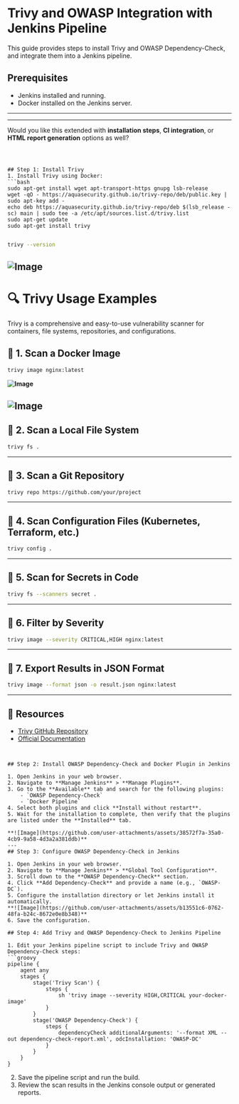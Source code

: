# Trivy and OWASP Integration with Jenkins Pipeline

This guide provides steps to install Trivy and OWASP Dependency-Check, and integrate them into a Jenkins pipeline.

## Prerequisites
- Jenkins installed and running.
- Docker installed on the Jenkins server.
---


---

Would you like this extended with **installation steps**, **CI integration**, or **HTML report generation** options as well?
```



## Step 1: Install Trivy
1. Install Trivy using Docker:
```bash
sudo apt-get install wget apt-transport-https gnupg lsb-release
wget -qO - https://aquasecurity.github.io/trivy-repo/deb/public.key | sudo apt-key add -
echo deb https://aquasecurity.github.io/trivy-repo/deb $(lsb_release -sc) main | sudo tee -a /etc/apt/sources.list.d/trivy.list
sudo apt-get update
sudo apt-get install trivy
```
```bash

trivy --version 
```
**![Image](https://github.com/user-attachments/assets/a683d3d9-ac96-4bca-8a1b-d42bc315fb99)**
---

# 🔍 Trivy Usage Examples
Trivy is a comprehensive and easy-to-use vulnerability scanner for containers, file systems, repositories, and configurations.

## 🔹 1. Scan a Docker Image

```bash
trivy image nginx:latest
```  
**![Image](https://github.com/user-attachments/assets/b4c65e00-080f-4af6-b19f-dc721e74787f)**

**![Image](https://github.com/user-attachments/assets/0b0840b5-93ee-4706-8abb-26e72a333413)**
---

## 🔹 2. Scan a Local File System

```bash
trivy fs .
```

---

## 🔹 3. Scan a Git Repository

```bash
trivy repo https://github.com/your/project
```

---

## 🔹 4. Scan Configuration Files (Kubernetes, Terraform, etc.)

```bash
trivy config .
```

---

## 🔹 5. Scan for Secrets in Code

```bash
trivy fs --scanners secret .
```

---

## 🔹 6. Filter by Severity

```bash
trivy image --severity CRITICAL,HIGH nginx:latest
```

---

## 🔹 7. Export Results in JSON Format

```bash
trivy image --format json -o result.json nginx:latest
```

---

## 📘 Resources

* [Trivy GitHub Repository](https://github.com/aquasecurity/trivy)
* [Official Documentation](https://aquasecurity.github.io/trivy/)

```


## Step 2: Install OWASP Dependency-Check and Docker Plugin in Jenkins

1. Open Jenkins in your web browser.
2. Navigate to **Manage Jenkins** > **Manage Plugins**.
3. Go to the **Available** tab and search for the following plugins:
    - `OWASP Dependency-Check`
    - `Docker Pipeline`
4. Select both plugins and click **Install without restart**.
5. Wait for the installation to complete, then verify that the plugins are listed under the **Installed** tab.

**![Image](https://github.com/user-attachments/assets/38572f7a-35a0-4cb9-9a58-4d3a2a381ddb)**
--- 
## Step 3: Configure OWASP Dependency-Check in Jenkins

1. Open Jenkins in your web browser.
2. Navigate to **Manage Jenkins** > **Global Tool Configuration**.
3. Scroll down to the **OWASP Dependency-Check** section.
4. Click **Add Dependency-Check** and provide a name (e.g., `OWASP-DC`).
5. Configure the installation directory or let Jenkins install it automatically.
**![Image](https://github.com/user-attachments/assets/b13551c6-0762-48fa-b24c-8672e0e8b348)**
6. Save the configuration.

## Step 4: Add Trivy and OWASP Dependency-Check to Jenkins Pipeline

1. Edit your Jenkins pipeline script to include Trivy and OWASP Dependency-Check steps:
```groovy
pipeline {
    agent any
    stages {
        stage('Trivy Scan') {
            steps {
                sh 'trivy image --severity HIGH,CRITICAL your-docker-image'
            }
        }
        stage('OWASP Dependency-Check') {
            steps {
                dependencyCheck additionalArguments: '--format XML --out dependency-check-report.xml', odcInstallation: 'OWASP-DC'
            }
        }
    }
}
```

2. Save the pipeline script and run the build.
3. Review the scan results in the Jenkins console output or generated reports.